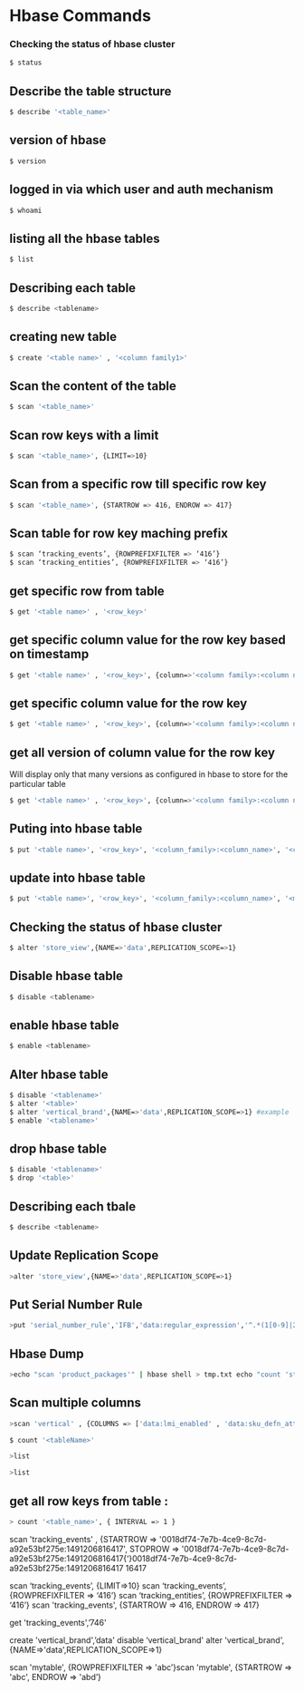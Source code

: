 # Hbase Commands

### Checking the status of hbase cluster
```bash
$ status
```

## Describe the table structure
```bash
$ describe '<table_name>'
```

## version of hbase
```bash
$ version
```

## logged in via which user and auth mechanism
```bash
$ whoami
```

## listing all the hbase tables
```bash
$ list
```

## Describing each table
```bash
$ describe <tablename> 
```

## creating new table
```bash
$ create '<table name>' , '<column family1>' 
```



## Scan the content of the table
```bash
$ scan '<table_name>'
```

## Scan row keys with a limit
```bash
$ scan '<table_name>', {LIMIT=>10}
```

## Scan from a specific row till specific row key
```bash
$ scan '<table_name>', {STARTROW => 416, ENDROW => 417}
```

## Scan table for row key maching prefix
```bash
$ scan ‘tracking_events’, {ROWPREFIXFILTER => ‘416’}
$ scan ‘tracking_entities’, {ROWPREFIXFILTER => ‘416’}
```

## get specific row from table
```bash
$ get '<table name>' , '<row_key>'
```

## get specific column value for the row key based on timestamp 
```bash
$ get '<table name>' , '<row_key>', {column=>'<column family>:<column name>', <TimeStamp>=>12451615426765267}
```

## get specific column value for the row key
```bash
$ get '<table name>' , '<row_key>', {column=>'<column family>:<column name>'}
```

## get all version of column value for the row key

Will display only that many versions as configured in hbase to store for the particular table
```bash
$ get '<table name>' , '<row_key>', {column=>'<column family>:<column name>', VERSIONS=>10}
```



## Puting into hbase table 
```bash
$ put '<table name>', '<row_key>', '<column_family>:<column_name>', '<column_value>' , 
```

## update into hbase table 
```bash
$ put '<table name>', '<row_key>', '<column_family>:<column_name>', '<modified_column_value>' , 
```

## Checking the status of hbase cluster
```bash
$ alter 'store_view',{NAME=>'data',REPLICATION_SCOPE=>1}
```

## Disable hbase table
```bash
$ disable <tablename> 
```

## enable hbase table
```bash
$ enable <tablename> 
```

## Alter hbase table
```bash
$ disable '<tablename>' 
$ alter '<table>'
$ alter 'vertical_brand',{NAME=>'data',REPLICATION_SCOPE=>1} #example
$ enable '<tablename>' 
```

## drop hbase table
```bash
$ disable '<tablename>' 
$ drop '<table>'
```


## Describing each tbale
```bash
$ describe <tablename> 
```











## Update Replication Scope 
```bash
>alter 'store_view',{NAME=>'data',REPLICATION_SCOPE=>1}
```

## Put Serial Number Rule
```bash
>put 'serial_number_rule','IFB','data:regular_expression','^.*(1[0-9]|2[0-5])(0[1-9]|1[0-2])(0[1-9]|[1-2][0-9]|3[0-1]|)[0-9]{6}$'
```

## Hbase Dump
```bash
>echo "scan 'product_packages'" | hbase shell > tmp.txt echo "count 'store_view', { INTERVAL => 1 }" | hbase shell > tmp2.txt
```

## Scan multiple columns
```bash
>scan 'vertical' , {COLUMNS => ['data:lmi_enabled' , 'data:sku_defn_attributes']}
```

```bash
$ count '<tableName>'
```

```bash
>list
```

```bash
>list
```



## get all row keys from table : 
```bash
> count '<table_name>', { INTERVAL => 1 }
```

scan 'tracking_events' , {STARTROW => '0018df74-7e7b-4ce9-8c7d-a92e53bf275e:1491206816417', STOPROW => '0018df74-7e7b-4ce9-8c7d-a92e53bf275e:1491206816417{‘}0018df74-7e7b-4ce9-8c7d-a92e53bf275e:1491206816417 16417

scan ‘tracking_events’, {LIMIT=>10}
scan ‘tracking_events’, {ROWPREFIXFILTER => ‘416’}
scan ‘tracking_entities’, {ROWPREFIXFILTER => ‘416’}
scan 'tracking_events', {STARTROW => 416, ENDROW => 417}

get 'tracking_events',’746'

create 'vertical_brand',’data'
disable ‘vertical_brand'
alter 'vertical_brand',{NAME=>'data',REPLICATION_SCOPE=>1}


scan 'mytable', {ROWPREFIXFILTER => 'abc’}scan 'mytable', {STARTROW => 'abc', ENDROW => 'abd’}

